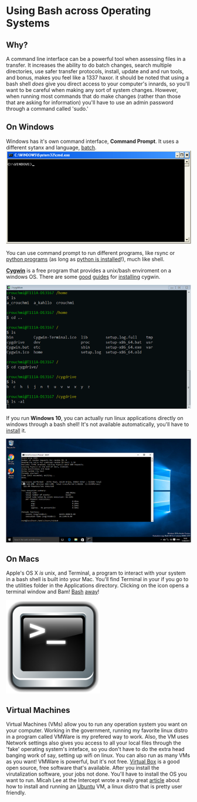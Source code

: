 # Using Bash across Operating Systems
## Why?
A command line interface can be a powerful tool when assessing files in a transfer. It increases the ability to do batch changes, search multiple directories, use safer
transfer protocols, install, update and and run tools, and bonus, makes you feel like a 1337 haxor. it should be noted that using a bash shell *does* give you direct access to your computer's innards, so you'll want to be careful when making any sort of system changes. However, when running most commands that do make changes (rather than those that are asking for information) you'll have to use an admin password through a command called 'sudo.'


## On Windows

Windows has it's own command interface, **Command Prompt**. It uses a different sytanx
and language, [batch](http://www.infionline.net/~wtnewton/batch/batguide.html).
![alt text](https://github.com/andreakb/parallel-lines-workshop/raw/master/src/images/cmdprompt.gif "command window")

You can use command prompt to run different programs, like rsync or [python programs](https://github.com/exponential-decay/droid-siegfried-sqlite-analysis-engine) (as long as [python is installed](http://www.howtogeek.com/197947/how-to-install-python-on-windows/)!), much like shell.

[**Cygwin**](https://cygwin.com/index.html) is a free program that provides a unix/bash enviroment on a windows OS. There are some [good](http://wiki.rootzwiki.com/Step_by_step_guide_how_to_install_cygwin) [guides](http://www.mcclean-cooper.com/valentino/cygwin_install/) for [installing](https://cygwin.com/cygwin-ug-net/ov-ex-win.html) cygwin.

![alt text](https://github.com/andreakb/parallel-lines-workshop/raw/master/src/images/cygwin.gif "cygwin")

If you run **Windows 10**, you can actually run linux applications directly on windows through a bash shell! It's not available automatically, you'll have to [install](http://www.howtogeek.com/249966/how-to-install-and-use-the-linux-bash-shell-on-windows-10/) it.

![alt text](https://github.com/andreakb/parallel-lines-workshop/raw/master/src/images/windows10bash.png)

## On Macs
Apple's OS X *is* unix, and Terminal, a program to interact with your system in a bash shell is built into your Mac. You'll find Terminal in your if you go to the utilities folder in the Applications directory. Clicking on the icon opens a terminal window and Bam! [Bash](http://blog.teamtreehouse.com/introduction-to-the-mac-os-x-command-line) [away](http://www.imore.com/how-use-terminal-mac-when-you-have-no-idea-where-start)!

![alt text](https://github.com/andreakb/parallel-lines-workshop/raw/master/src/images/Mac-Terminal-icon.png "terminal")

## Virtual Machines

Virtual Machines (VMs) allow you to run any operation system you want on your computer. Working in the government, running my favorite linux distro in a program called VMWare is my prefered way to work. Also, the VM uses Network settings
also gives you access to all your local files through the 'fake'
operating system's inteface, so you don't have to do the extra head banging work of say, setting up wifi on linux. You can also run as many VMs as you want! VMWare is powerful, but it's not free. [Virtual
Box](https://www.virtualbox.org/) is a good open source, free software that's available. After you install the virutalization software, your jobs not done. You'll have to install the OS you want to run. Micah Lee
at the Intercept wrote a really great [article](https://theintercept.com/2015/09/16/getting-hacked-doesnt-bad/) about how to install and running an [Ubuntu](http://www.ubuntu.com/) VM, a linux distro that
is pretty user friendly.
